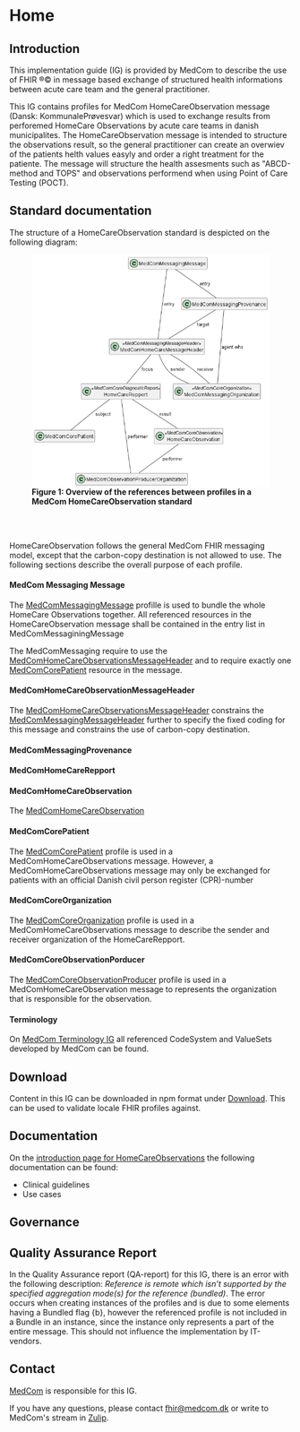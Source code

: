 # Home

## Introduction
This implementation guide (IG) is provided by MedCom to describe the use of FHIR ®© in message based exchange of structured health informations between acute care team and the general practitioner.  

This IG contains profiles for MedCom HomeCareObservation message (Dansk: KommunalePrøvesvar) which is used to exchange results from perforemed HomeCare Observations by acute care teams in  danish municipalites. The HomeCareObservation message is intended to structure the observations result, so the general practitioner can create an overwiev of the patients helth values easyly and order a right treatment for the patiente. The message will structure the health assesments such as "ABCD-method and TOPS" and observations performend when using Point of Care Testing (POCT).


## Standard documentation

The structure of a HomeCareObservation standard is despicted on the following diagram:
<figure>
<img alt="Shows the structure of a HomeCareObservationMessage. The HomeCareObservationMessage includes a MedComHomeCareObservationsMessageHeader and a MedComMessagingProvenance. MedComHomeCareObservationsMessageHeader" src="./HomeCareObs.png" style="float:none; display:block; margin-left:auto; margin-right:auto;" id="Fig1"/>
<figcaption text-align="center"><b>Figure 1: Overview of the references between profiles in a MedCom HomeCareObservation standard </b></figcaption>
</figure>
<br>
<br>


<!-- Indsæt diagram over diagnostic repport struktur og beskriv den. -->

HomeCareObservation follows the general MedCom FHIR messaging model, except that the carbon-copy destination is not allowed to use. The following sections describe the overall purpose of each profile.


#### MedCom Messaging Message
The [MedComMessagingMessage](http://medcomfhir.dk/ig/messaging/StructureDefinition/medcom-messaging-message) profille is used to bundle the whole HomeCare Observations together. All referenced resources in the HomeCareObservation message shall be contained in the entry list in MedComMessaginingMessage

The MedComMessaging require to use the [MedComHomeCareObservationsMessageHeader](http://medcomfhir.dk/ig/homecareobservation/StructureDefinition/medcom-homecareobservation-MessageHeader) and to require exactly one [MedComCorePatient](https://medcomfhir.dk/ig/core/StructureDefinition-medcom-core-patient.html) resource in the message.

#### MedComHomeCareObservationMessageHeader
The [MedComHomeCareObservationsMessageHeader](http://medcomfhir.dk/ig/homecareobservation/StructureDefinition/medcom-homecareobservation-MessageHeader) constrains the [MedComMessagingMessageHeader](https://medcomfhir.dk/ig/messaging/StructureDefinition-medcom-messaging-messageHeader.html) further to specify the fixed coding for this message and constrains the use of carbon-copy destination. 

#### MedComMessagingProvenance


#### MedComHomeCareRepport

#### MedComHomeCareObservation
The [MedComHomeCareObservation]()


#### MedComCorePatient
The [MedComCorePatient](http://medcomfhir.dk/ig/core/StructureDefinition-medcom-core-patient.html) profile is used in a MedComHomeCareObservations message. However, a MedComHomeCareObservations message may only be exchanged for patients with an official Danish civil person register (CPR)-number

#### MedComCoreOrganization 
The [MedComCoreOrganization](http://medcomfhir.dk/ig/core/StructureDefinition-medcom-core-organization.html) profile is used in a MedComHomeCareObservations message to describe the sender and receiver organization of the HomeCareRepport.

#### MedComCoreObservationPorducer
The [MedComCoreObservationProducer](#medcomcoreobservationporducer) profile is used in a MedComHomeCareObservation message to represents the organization that is responsible for the observation. 



#### Terminology
On [MedCom Terminology IG](http://medcomfhir.dk/ig/terminology/) all referenced CodeSystem and ValueSets developed by MedCom can be found.

## Download 
Content in this IG can be downloaded in npm format under [Download](https://medcomfhir.dk/ig/MedComHomeCareObservations/downloads.html). This can be used to validate locale FHIR profiles against.

## Documentation
On the [introduction page for HomeCareObservations](https://medcomdk.github.io/dk-medcom-homecareobservations/) the following documentation can be found: 
* Clinical guidelines
* Use cases

## Governance 

## Quality Assurance Report

In the Quality Assurance report (QA-report) for this IG, there is an error with the following description: *Reference is remote which isn’t supported by the specified aggregation mode(s) for the reference (bundled)*. The error occurs when creating instances of the profiles and is due to some elements having a Bundled flag {b}, however the referenced profile is not included in a Bundle in an instance, since the instance only represents a part of the entire message. This should not influence the implementation by IT-vendors.

## Contact 

[MedCom](https://www.medcom.dk/) is responsible for this IG.

If you have any questions, please contact <fhir@medcom.dk> or write to MedCom's stream in [Zulip](https://chat.fhir.org/#narrow/stream/315677-denmark.2Fmedcom.2FFHIRimplementationErfaGroup).



